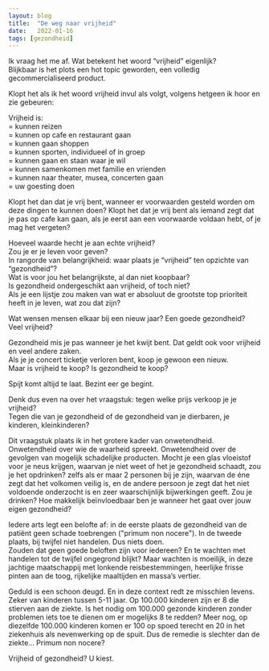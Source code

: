 ```yaml
---
layout: blog
title:  "De weg naar vrijheid"
date:   2022-01-16
tags: [gezondheid]
---
```





Ik vraag het me af. Wat betekent het woord “vrijheid” eigenlijk?   
Blijkbaar is het plots een hot topic geworden, een volledig gecommercialiseerd product.   

Klopt het als ik het woord vrijheid invul als volgt, volgens hetgeen ik hoor en zie gebeuren:   
   
Vrijheid is:    
= kunnen reizen   
= kunnen op cafe en restaurant gaan   
= kunnen gaan shoppen   
= kunnen sporten, individueel of in groep   
= kunnen gaan en staan waar je wil   
= kunnen samenkomen met familie en vrienden   
= kunnen naar theater, musea, concerten gaan   
= uw goesting doen   

Klopt het dan dat je vrij bent, wanneer er voorwaarden gesteld worden om deze dingen te kunnen doen? Klopt het dat je vrij bent als iemand zegt dat je pas op cafe kan gaan, als je eerst aan een voorwaarde voldaan hebt, of je mag het vergeten?   

Hoeveel waarde hecht je aan echte vrijheid?    
Zou je er je leven voor geven?   
In rangorde van belangrijkheid: waar plaats je “vrijheid” ten opzichte van “gezondheid”?    
Wat is voor jou het belangrijkste, al dan niet koopbaar?   
Is gezondheid ondergeschikt aan vrijheid, of toch niet?   
Als je een lijstje zou maken van wat er absoluut de grootste top prioriteit heeft in je leven, wat zou dat zijn?    

Wat wensen mensen elkaar bij een nieuw jaar? Een goede gezondheid? Veel vrijheid?   

Gezondheid mis je pas wanneer je het kwijt bent. Dat geldt ook voor vrijheid en veel andere zaken.    
Als je je concert ticketje verloren bent, koop je gewoon een nieuw.    
Maar is vrijheid te koop? Is gezondheid te koop?   

Spijt komt altijd te laat. Bezint eer ge begint.   

Denk dus even na over het vraagstuk: tegen welke prijs verkoop je je vrijheid?   
Tegen die van je gezondheid of de gezondheid van je dierbaren, je kinderen, kleinkinderen?   

Dit vraagstuk plaats ik in het grotere kader van onwetendheid. Onwetendheid over wie de waarheid spreekt. Onwetendheid over de gevolgen van mogelijk schadelijke producten. 
Mocht je een glas vloeistof voor je neus krijgen, waarvan je niet weet of het je gezondheid schaadt, zou je het opdrinken? zelfs als er maar 2 personen bij je zijn, waarvan de éne zegt dat het volkomen veilig is, en de andere persoon je zegt dat het niet voldoende onderzocht is en zeer waarschijnlijk bijwerkingen geeft. Zou je drinken?
Hoe makkelijk beïnvloedbaar ben je wanneer het gaat over jouw eigen gezondheid?   

Iedere arts legt een belofte af: in de eerste plaats de gezondheid van de patiënt geen schade toebrengen ("primum non nocere"). In de tweede plaats, bij twijfel niet handelen. Dus niets doen.    
Zouden dat geen goede beloften zijn voor iedereen? En te wachten met handelen tot de twijfel ongegrond blijkt? Maar wachten is moeilijk, in deze jachtige maatschappij met lonkende reisbestemmingen, heerlijke frisse pinten aan de toog, rijkelijke maaltijden en massa’s vertier.   

Geduld is een schoon deugd. En in deze context redt ze misschien levens. Zeker van kinderen tussen 5-11 jaar. Op 100.000 kinderen zijn er 8 die stierven aan de ziekte. Is het nodig om 100.000 gezonde kinderen zonder problemen iets toe te dienen om er mogelijks 8 te redden? Meer nog, op diezelfde 100.000 kinderen komen er 100 op spoed terecht en 20 in het ziekenhuis als nevenwerking op de spuit. Dus de remedie is slechter dan de ziekte... Primum non nocere?

Vrijheid of gezondheid? U kiest. 
